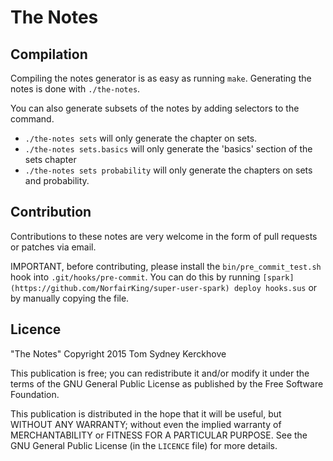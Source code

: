 # The Notes

## Compilation

Compiling the notes generator is as easy as running `make`.
Generating the notes is done with `./the-notes`.

You can also generate subsets of the notes by adding selectors to the command.

- `./the-notes sets` will only generate the chapter on sets.
- `./the-notes sets.basics` will only generate the 'basics' section of the sets chapter
- `./the-notes sets probability` will only generate the chapters on sets and probability.


## Contribution
Contributions to these notes are very welcome in the form of pull requests or patches via email.

IMPORTANT, before contributing, please install the `bin/pre_commit_test.sh` hook into `.git/hooks/pre-commit`. You can do this by running `[spark](https://github.com/NorfairKing/super-user-spark) deploy hooks.sus` or by manually copying the file.

## Licence

"The Notes"
Copyright 2015 Tom Sydney Kerckhove

This publication is free; you can redistribute it and/or modify
it under the terms of the GNU General Public License as published by
the Free Software Foundation.

This publication is distributed in the hope that it will be useful,
but WITHOUT ANY WARRANTY; without even the implied warranty of
MERCHANTABILITY or FITNESS FOR A PARTICULAR PURPOSE.  See the
GNU General Public License (in the `LICENCE` file) for more details.

